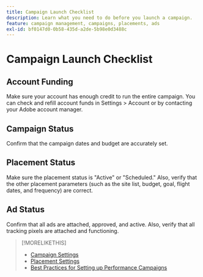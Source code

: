 ```yaml
---
title: Campaign Launch Checklist
description: Learn what you need to do before you launch a campaign.
feature: campaign management, campaigns, placements, ads
exl-id: bf0147d0-0b58-435d-a2de-5b98e0d3488c
---
```

# Campaign Launch Checklist

## Account Funding

Make sure your account has enough credit to run the entire campaign. You can check and refill account funds in Settings > Account or by contacting your Adobe account manager.

## Campaign Status
  
Confirm that the campaign dates and budget are accurately set.

## Placement Status

Make sure the placement status is "Active" or "Scheduled." Also, verify that the other placement parameters (such as the site list, budget, goal, flight dates, and frequency) are correct.

## Ad Status

Confirm that all ads are attached, approved, and active. Also, verify that all tracking pixels are attached and functioning.

>[!MORELIKETHIS]
>
>* [Campaign Settings](/help/dsp/campaign-management/campaigns/campaign-settings.md)
>* [Placement Settings](/help/dsp/campaign-management/placements/placement-settings.md)
>* [Best Practices for Setting up Performance Campaigns](/help/dsp/optimization/campaign-best-practices-performance.md)
